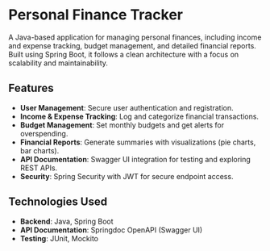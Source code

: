 # Personal Finance Tracker

A Java-based application for managing personal finances, including income and expense tracking, budget management, and detailed financial reports. Built using Spring Boot, it follows a clean architecture with a focus on scalability and maintainability.

## Features
- **User Management**: Secure user authentication and registration.
- **Income & Expense Tracking**: Log and categorize financial transactions.
- **Budget Management**: Set monthly budgets and get alerts for overspending.
- **Financial Reports**: Generate summaries with visualizations (pie charts, bar charts).
- **API Documentation**: Swagger UI integration for testing and exploring REST APIs.
- **Security**: Spring Security with JWT for secure endpoint access.

## Technologies Used
- **Backend**: Java, Spring Boot
- **API Documentation**: Springdoc OpenAPI (Swagger UI)
- **Testing**: JUnit, Mockito
